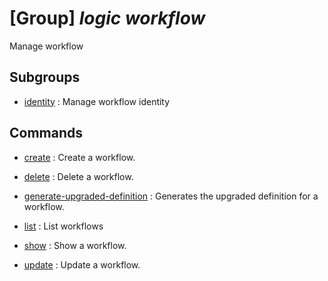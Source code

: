 # [Group] _logic workflow_

Manage workflow

## Subgroups

- [identity](/Commands/logic/workflow/identity/readme.md)
: Manage workflow identity

## Commands

- [create](/Commands/logic/workflow/_create.md)
: Create a workflow.

- [delete](/Commands/logic/workflow/_delete.md)
: Delete a workflow.

- [generate-upgraded-definition](/Commands/logic/workflow/_generate-upgraded-definition.md)
: Generates the upgraded definition for a workflow.

- [list](/Commands/logic/workflow/_list.md)
: List workflows

- [show](/Commands/logic/workflow/_show.md)
: Show a workflow.

- [update](/Commands/logic/workflow/_update.md)
: Update a workflow.
